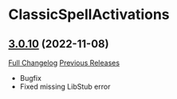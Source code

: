 # ClassicSpellActivations

## [3.0.10](https://github.com/rgd87/ClassicSpellActivations/tree/3.0.10) (2022-11-08)
[Full Changelog](https://github.com/rgd87/ClassicSpellActivations/compare/3.0.9...3.0.10) [Previous Releases](https://github.com/rgd87/ClassicSpellActivations/releases)

- Bugfix  
- Fixed missing LibStub error  
